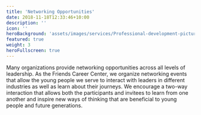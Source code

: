 ```yaml
---
title: 'Networking Opportunities'
date: 2018-11-18T12:33:46+10:00
description: ''
icon: ''
heroBackground: 'assets/images/services/Professional-development-picture1.jpg'
featured: true
weight: 3
heroFullscreen: true
---
```


Many organizations provide networking opportunities across all levels of leadership. As the Friends Career Center, we organize networking events that allow the young people we serve to interact with leaders in different industries as well as learn about their journeys. We encourage a two-way interaction that allows both the participants and invitees to learn from one another and inspire new ways of thinking that are beneficial to young people and future generations. 
